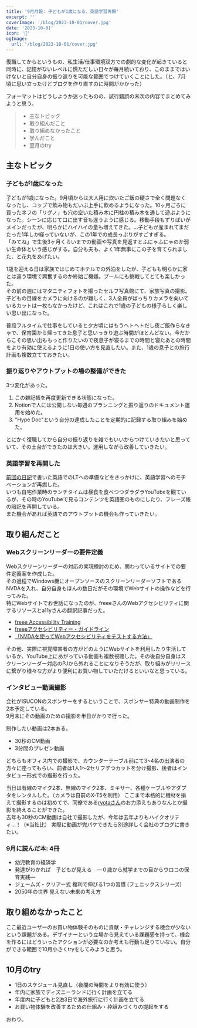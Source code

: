 ```yaml
---
title: '9月月報: 子どもが1歳になる、英語学習再開'
excerpt: ''
coverImage: '/blog/2023-10-01/cover.jpg'
date: '2023-10-01'
icon: '🙌'
ogImage:
  url: '/blog/2023-10-01/cover.jpg'
---
```


復職してからというもの、私生活/仕事環境双方での劇的な変化が起きていると同時に、記憶がないレベルに慌ただしい日々が毎月続いており、このままではいけないと自分自身の振り返りを可能な範囲でつけていくことにした。（と、7月頃に思い立ったけどブログを作り直すのに時間がかかった）

フォーマットはどうしようか迷ったものの、試行錯誤の末次の内容でまとめてみようと思う。

> - 主なトピック
> - 取り組んだこと
> - 取り組めなかったこと
> - 学んだこと
> - 翌月のtry

## 主なトピック

### 子どもが1歳になった

子どもが1歳になった。9月頃からは大人用に炊いたご飯の硬さで全く問題なくなったし、コップで飲み物もだいぶ上手に飲めるようになった。10ヶ月ごろに買ったネフの「リグノ」も穴の空いた積み木に円柱の積み木を通して遊ぶようになった。シーンに応じて口に出す音も違うように感じる。移動手段もずりばいがメインだったが、明らかにハイハイの量も増えてきた。…子どもが産まれてまだたった1年しか経っていないが、この1年での成長っぷりがすごすぎる。  
「みてね」で生後3ヶ月くらいまでの動画や写真を見返すとふにゃふにゃのか弱い生命体という感じがする。自分も夫も、よく1年無事にこの子を育てられました、と花丸をあげたい。

1歳を迎える日は家族ではじめてホテルでの外泊をしたが、子どもも明らかに家とは違う環境で興奮するのか終始ご機嫌。プールにも挑戦してとても楽しかった。  
その前の週にはマタニティフォトを撮ったセルフ写真館にて、家族写真の撮影。子どもの目線をカメラに向けるのが難しく、3人全員がばっちりカメラを向いているカットは一枚もなかったけど、これはこれで1歳の子どもの様子らしく楽しい思い出になった。

普段フルタイムで仕事をしていると夕方頃にはもうヘトヘトだし夜ご飯作らなきゃで、保育園から帰ってきた息子と思いっきり遊ぶ時間がほとんどない。今だからこその思い出ももっと作りたいので夜息子が寝るまでの時間と寝たあとの時間をより有効に使えるように1日の使い方を見直したい。また、1歳の息子との旅行計画も複数立てておきたい。

### 振り返りやアウトプットの場の整備ができた

3つ変化があった。
1. この雑記帳を再度更新できる状態になった。
2. Notionで人には公開しない毎週のプランニングと振り返りのドキュメント運用を始めた。
3. "Hype Doc"という自分の達成したことを定期的に記録する取り組みを始めた。

とにかく復職してから自分の振り返りを雑でもいいからつけていきたいと思っていて、その土台ができたのは大きい。運用しながら改善していきたい。

### 英語学習を再開した

[前回の日記](https://sumirehibiya.com/notes/2023-09-25)で書いた英語でのLTへの準備などをきっかけに、英語学習へのモチベーションが再燃した。  
いつも自宅作業時のランチタイムは昼食を食べつつダラダラYouTubeを観ているが、その時のYouTubeで見るコンテンツを英語圏のものにしたり、フレーズ帳の暗記を再開している。  
また機会があれば英語でのアウトプットの機会も作っていきたい。

## 取り組んだこと

### Webスクリーンリーダーの要件定義

Webスクリーンリーダーの対応の実現検討のため、関わっているサイトでの要件定義案を作成した。  
その過程でWindows機にオープンソースのスクリーンリーダーソフトであるNVDAを入れ、自分自身もほんの数日だがその環境でWebサイトの操作などを行ってみた。  
特にWebサイトでお世話になったのが、freeeさんのWebアクセシビリティに関するリソースとa11yさんの翻訳記事だった。

- [freee Accessibility Training](https://freee.github.io/a11y-training/)
- [freeeアクセシビリティー・ガイドライン](https://a11y-guidelines.freee.co.jp/index.html)
- [「NVDAを使ってWebアクセシビリティをテストする方法」](https://weba11y.jp/know-how/global/using-nvda-to-evaluate-web-accessibility/)

その他、実際に視覚障害者の方がどのようにWebサイトを利用したり生活しているか、YouTube上にあがっている動画も複数視聴した。その後自分自身はスクリーンリーダー対応のPJから外れることになりそうだが、取り組みがリリースに繋がり様々な方がより便利にお買い物していただけるといいなと思っている。

### インタビュー動画撮影

会社がISUCONのスポンサーをするということで、スポンサー特典の動画制作を2本予定している。  
9月末にその動画のための撮影を半日がかりで行った。

制作したい動画は2本ある。
- 30秒のCM動画
- 3分間のプレゼン動画

どちらもオフィス内での撮影で、カウンターテーブル前にて3~4名の出演者の方々に座ってもらい、前者は1人1〜2セリフずつカットを分け撮影、後者はインタビュー形式での撮影を行った。

当日は有線のマイク2本、無線のマイク2本、ミキサー、各種ケーブルやアダプタをレンタルした。（カメラは自前のX-T5を利用）
ここまで本格的に機材を揃えて撮影するのは初めてで、同僚である[ryotaさん](https://twitter.com/ryotasato20)のお力添えもありなんとか撮影を終えることができた。  
去年も30秒のCM動画は自社で撮影したが、今年は去年よりもハイクオリティ…！（※当社比）
実際に動画が完パケできたら別途詳しく会社のブログに書きたい。

### 9月に読んだ本: 4冊

- 幼児教育の経済学
- 発達がわかれば　子どもが見える　―０歳から就学までの目からウロコの保育実践―
- ジェームズ・クリアー式 複利で伸びる1つの習慣 (フェニックスシリーズ)
- 2050年の世界 見えない未来の考え方

## 取り組めなかったこと

ここ最近ユーザーのお買い物体験そのものに貢献・チャレンジする機会が少ないという課題がある。デザイナーという立場から見えている課題感を持って、機会を作るにはどういったアクションが必要なのか考えも行動も足りていない。自分ができる範囲で10月小さくtryをしてみようと思う。

## 10月のtry

- 1日のスケジュール見直し（夜間の時間をより有効に使う）
- 年内に家族でディズニーランドに行く計画を立てる
- 年度内に子どもと2泊3日で海外旅行に行く計画を立てる
- お買い物体験を改善するための仕組み・枠組みづくりの提起をする

おわり。
